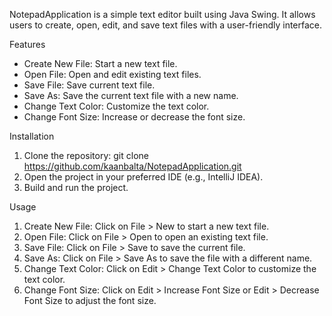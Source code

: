 NotepadApplication is a simple text editor built using Java Swing. It allows users to create, open,
edit, and save text files with a user-friendly interface.

Features
- Create New File: Start a new text file.
- Open File: Open and edit existing text files.
- Save File: Save current text file.
- Save As: Save the current text file with a new name.
- Change Text Color: Customize the text color.
- Change Font Size: Increase or decrease the font size.

Installation
1. Clone the repository:
git clone https://github.com/kaanbalta/NotepadApplication.git
2. Open the project in your preferred IDE (e.g., IntelliJ IDEA).
3. Build and run the project.

Usage
1. Create New File: Click on File > New to start a new text file.
2. Open File: Click on File > Open to open an existing text file.
3. Save File: Click on File > Save to save the current file.
4. Save As: Click on File > Save As to save the file with a different name.
5. Change Text Color: Click on Edit > Change Text Color to customize the text color.
6. Change Font Size: Click on Edit > Increase Font Size or Edit > Decrease Font Size to adjust the
font size.
